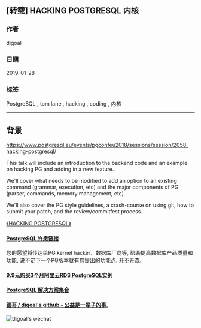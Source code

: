 ## [转载] HACKING POSTGRESQL 内核   
                                                                                                                          
### 作者                                                                      
digoal                                                                      
                                                                                                   
### 日期                                                                                   
2019-01-28                                                               
                                                                        
### 标签                                                                                                            
PostgreSQL , tom lane , hacking , coding , 内核         
                                                                                                                          
----                                                                                                                    
                                                                                                                             
## 背景       
  
https://www.postgresql.eu/events/pgconfeu2018/sessions/session/2058-hacking-postgresql/  
  
This talk will include an introduction to the backend code and an example on hacking PG and adding in a new feature.   
  
We'll cover what needs to be modified to add an option to an existing command (grammar, execution, etc) and the major components of PG (parser, commands, memory management, etc).   
  
We'll also cover the PG style guidelines, a crash-course on using git, how to submit your patch, and the review/commitfest process.  
  
[《HACKING POSTGRESQL》](20190128_01_pdf_001.pdf)  
    
  
  
  
  
  
  
  
  
  
  
  
  
  
  
  
  
  
  
  
  
  
  
  
  
  
  
  
  
  
  
  
  
  
  
  
  
  
  
  
  
  
  
  
  
  
  
  
  
  
  
  
  
  
  
  
  
  
  
  
#### [PostgreSQL 许愿链接](https://github.com/digoal/blog/issues/76 "269ac3d1c492e938c0191101c7238216")
您的愿望将传达给PG kernel hacker、数据库厂商等, 帮助提高数据库产品质量和功能, 说不定下一个PG版本就有您提出的功能点. [开不开森](https://github.com/digoal/blog/issues/76 "269ac3d1c492e938c0191101c7238216").  
  
  
#### [9.9元购买3个月阿里云RDS PostgreSQL实例](https://www.aliyun.com/database/postgresqlactivity "57258f76c37864c6e6d23383d05714ea")
  
  
#### [PostgreSQL 解决方案集合](https://yq.aliyun.com/topic/118 "40cff096e9ed7122c512b35d8561d9c8")
  
  
#### [德哥 / digoal's github - 公益是一辈子的事.](https://github.com/digoal/blog/blob/master/README.md "22709685feb7cab07d30f30387f0a9ae")
  
  
![digoal's wechat](../pic/digoal_weixin.jpg "f7ad92eeba24523fd47a6e1a0e691b59")
  
